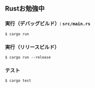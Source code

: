 ## Rustお勉強中

### 実行（デバッグビルド）: `src/main.rs`
```shell
$ cargo run
```

### 実行（リリースビルド）
```shell
$ cargo run --release
```

### テスト
```shell
$ cargo test
```
